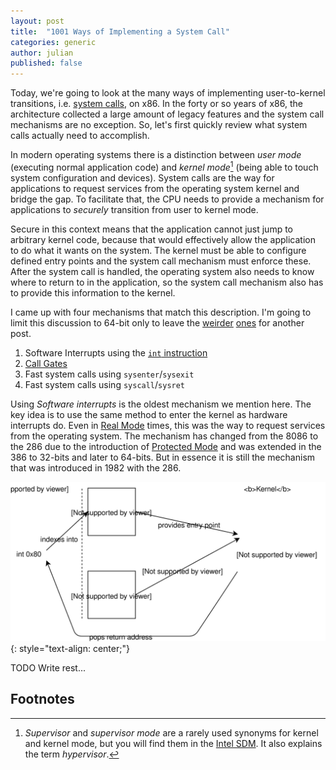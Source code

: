 ```yaml
---
layout: post
title:  "1001 Ways of Implementing a System Call"
categories: generic
author: julian
published: false
---
```


Today, we're going to look at the many ways of implementing user-to-kernel
transitions, i.e. [system calls](https://en.wikipedia.org/wiki/System_call), on
x86. In the forty or so years of x86, the architecture collected a large amount
of legacy features and the system call mechanisms are no exception. So, let's
first quickly review what system calls actually need to accomplish.

In modern operating systems there is a distinction between _user mode_
(executing normal application code) and _kernel mode_[^supervisor] (being able
to touch system configuration and devices). System calls are the way for
applications to request services from the operating system kernel and bridge the
gap. To facilitate that, the CPU needs to provide a mechanism for applications
to _securely_ transition from user to kernel mode.

Secure in this context means that the application cannot just jump to arbitrary
kernel code, because that would effectively allow the application to do what it
wants on the system. The kernel must be able to configure defined entry points
and the system call mechanism must enforce these. After the system call is
handled, the operating system also needs to know where to return to in the
application, so the system call mechanism also has to provide this information
to the kernel.

I came up with four mechanisms that match this description. I'm going to limit
this discussion to 64-bit only to leave the
[weirder](https://en.wikipedia.org/wiki/Task_state_segment)
[ones](https://en.wikipedia.org/wiki/Virtual_8086_mode) for another post.

1. Software Interrupts using the [`int` instruction](https://en.wikipedia.org/wiki/INT_%28x86_instruction%29)
1. [Call Gates](https://en.wikipedia.org/wiki/Call_gate_(Intel))
1. Fast system calls using `sysenter`/`sysexit` 
1. Fast system calls using `syscall`/`sysret`

Using _Software interrupts_ is the oldest mechanism we mention here. The key
idea is to use the same method to enter the kernel as hardware interrupts do. Even
in [Real Mode](https://en.wikipedia.org/wiki/Real_mode) times, this was the way
to request services from the operating system. The mechanism has changed from
the 8086 to the 286 due to the introduction of [Protected
Mode](https://en.wikipedia.org/wiki/Protected_mode) and was extended in the 386
to 32-bits and later to 64-bits. But in essence it is still the mechanism that
was introduced in 1982 with the 286.

![Kernel Entry using a Software Interrupt](/assets/kernelentry-softint.svg)
{: style="text-align: center;"}

TODO Write rest...

## Footnotes

[^supervisor]: _Supervisor_ and _supervisor mode_ are a rarely used synonyms for kernel and kernel mode, but you will find them in the [Intel SDM][intelsdm]. It also explains the term _hypervisor_.

[intelsdm]: https://software.intel.com/en-us/articles/intel-sdm
